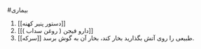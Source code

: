#بیماری 

1. [[دستور پنیر کهنه]]
2. [[دارو فیجن ( روغن سداب )]]
3. [[سرکه]] طبیعی را روی آتش بگذارید بخار کند، بخار آن به گوش برسد.
